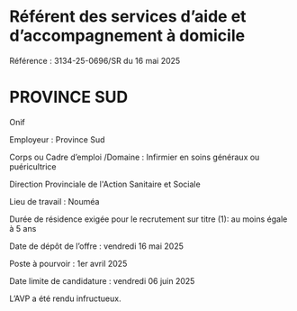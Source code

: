 # Référent des services d’aide et d’accompagnement à domicile

Référence : 3134-25-0696/SR du 16 mai 2025

# PROVINCE SUD

Onif

Employeur : Province Sud

Corps ou Cadre d’emploi /Domaine : Infirmier en soins généraux ou puéricultrice

Direction Provinciale de l'Action Sanitaire et Sociale

Lieu de travail : Nouméa

Durée de résidence exigée pour le recrutement sur titre (1): au moins égale à 5 ans

Date de dépôt de l’offre : vendredi 16 mai 2025

Poste à pourvoir : 1er avril 2025

Date limite de candidature : vendredi 06 juin 2025

L’AVP a été rendu infructueux.
